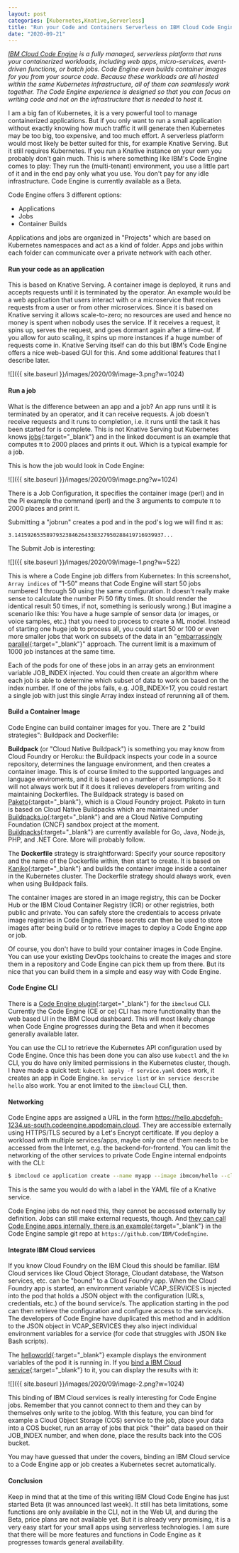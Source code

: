 ```yaml
---
layout: post
categories: [Kubernetes,Knative,Serverless]
title: "Run your Code and Containers Serverless on IBM Cloud Code Engine"
date: "2020-09-21"
---
```


_[IBM Cloud Code Engine](https://cloud.ibm.com/docs/codeengine?topic=codeengine-about) is a fully managed, serverless platform that runs your containerized workloads, including web apps, micro-services, event-driven functions, or batch jobs. Code Engine even builds container images for you from your source code. Because these workloads are all hosted within the same Kubernetes infrastructure, all of them can seamlessly work together. The Code Engine experience is designed so that you can focus on writing code and not on the infrastructure that is needed to host it._

I am a big fan of Kubernetes, it is a very powerful tool to manage containerized applications. But if you only want to run a small application without exactly knowing how much traffic it will generate then Kubernetes may be too big, too expensive, and too much effort. A serverless platform would most likely be better suited for this, for example Knative Serving. But it still requires Kubernetes. If you run a Knative instance on your own you probably don't gain much. This is where something like IBM's Code Engine comes to play: They run the (multi-tenant) environment, you use a little part of it and in the end pay only what you use. You don't pay for any idle infrastructure. Code Engine is currently available as a Beta.

Code Engine offers 3 different options: 
- Applications
- Jobs
- Container Builds

Applications and jobs are organized in "Projects" which are based on Kubernetes namespaces and act as a kind of folder. Apps and jobs within each folder can communicate over a private network with each other.

#### Run your code as an application

This is based on Knative Serving. A container image is deployed, it runs and accepts requests until it is terminated by the operator. An example would be a web application that users interact with or a microservice that receives requests from a user or from other microservices. Since it is based on Knative serving it allows scale-to-zero; no resources are used and hence no money is spent when nobody uses the service. If it receives a request, it spins up, serves the request, and goes dormant again after a time-out. If you allow for auto scaling, it spins up more instances if a huge number of requests come in. Knative Serving itself can do this but IBM's Code Engine offers a nice web-based GUI for this. And some additional features that I describe later.

![]({{ site.baseurl }}/images/2020/09/image-3.png?w=1024)

#### Run a job

What is the difference between an app and a job? An app runs until it is terminated by an operator, and it can receive requests. A job doesn't receive requests and it runs to completion, i.e. it runs until the task it has been started for is complete. This is not Knative Serving but Kubernetes knows [jobs](https://kubernetes.io/docs/concepts/workloads/controllers/job/){:target="_blank"} and in the linked document is an example that computes π to 2000 places and prints it out. Which is a typical example for a job.

This is how the job would look in Code Engine:

![]({{ site.baseurl }}/images/2020/09/image.png?w=1024)

There is a Job Configuration, it specifies the container image (perl) and in the Pi example the command (perl) and the 3 arguments to compute π to 2000 places and print it.

Submitting a "jobrun" creates a pod and in the pod's log we will find π as:

```
3.14159265358979323846264338327950288419716939937...
```

The Submit Job is interesting:

![]({{ site.baseurl }}/images/2020/09/image-1.png?w=522)

This is where a Code Engine job differs from Kubernetes: In this screenshot, `Array indices` of "1-50" means that Code Engine will start 50 jobs numbered 1 through 50 using the same configuration. It doesn't really make sense to calculate the number Pi 50 fifty times. (It should render the identical result 50 times, if not, something is seriously wrong.) But imagine a scenario like this: You have a huge sample of sensor data (or images, or voice samples, etc.) that you need to process to create a ML model. Instead of starting one huge job to process all, you could start 50 or 100 or even more smaller jobs that work on subsets of the data in an "[embarrassingly parallel](https://en.wikipedia.org/wiki/Embarrassingly_parallel){:target="_blank"}" approach. The current limit is a maximum of 1000 job instances at the same time.

Each of the pods for one of these jobs in an array gets an environment variable JOB_INDEX injected. You could then create an algorithm where each job is able to determine which subset of data to work on based on the index number. If one of the jobs fails, e.g. JOB_INDEX=17, you could restart a single job with just this single Array index instead of rerunning all of them.

#### Build a Container Image

Code Engine can build container images for you. There are 2 "build strategies": Buildpack and Dockerfile:

**Buildpack** (or "Cloud Native Buildpack") is something you may know from Cloud Foundry or Heroku: the Buildpack inspects your code in a source repository, determines the language environment, and then creates a container image. This is of course limited to the supported languages and language enviroments, and it is based on a number of assumptions. So it will not always work but if it does it relieves developers from writing and maintaining Dockerfiles. The Buildpack strategy is based on [Paketo](https://paketo.io/){:target="_blank"}, which is a Cloud Foundry project. Paketo in turn is based on Cloud Native Buildpacks which are maintained under [Buildpacks.io](https://buildpacks.io/){:target="_blank"} and are a Cloud Native Computing Foundation (CNCF) sandbox project at the moment. [Buildpacks](https://cloud.ibm.com/docs/codeengine?topic=codeengine-plan-build#build-strategy){:target="_blank"} are currently available for Go, Java, Node.js, PHP, and .NET Core. More will probably follow.

The **Dockerfile** strategy is straightforward: Specify your source repository and the name of the Dockerfile within, then start to create. It is based on [Kaniko](https://github.com/GoogleContainerTools/kaniko){:target="_blank"} and builds the container image inside a container in the Kubernetes cluster. The Dockerfile strategy should always work, even when using Buildpack fails.

The container images are stored in an image registry, this can be Docker Hub or the IBM Cloud Container Registry (ICR) or other registries, both public and private. You can safely store the credentials to access private image registries in Code Engine. These secrets can then be used to store images after being build or to retrieve images to deploy a Code Engine app or job.

Of course, you don't have to build your container images in Code Engine. You can use your existing DevOps toolchains to create the images and store them in a repository and Code Engine can pick them up from there. But its nice that you can build them in a simple and easy way with Code Engine.

#### Code Engine CLI

There is a [Code Engine plugin](https://cloud.ibm.com/docs/codeengine?topic=codeengine-kn-install-cli){:target="_blank"} for the `ibmcloud` CLI. Currently the Code Engine (CE or ce) CLI has more functionality than the web based UI in the IBM Cloud dashboard. This will most likely change when Code Engine progresses during the Beta and when it becomes generally available later.

You can use the CLI to retrieve the Kubernetes API configuration used by Code Engine. Once this has been done you can also use `kubectl` and the `kn` CLI, you do have only limited permissions in the Kubernetes cluster, though. I have made a quick test: `kubectl apply -f service.yaml` does work, it creates an app in Code Engine. `kn service list` or `kn service describe hello` also work. You ar enot limited to the `ibmcloud` CLI, then.

#### Networking

Code Engine apps are assigned a URL in the form https://hello.abcdefgh-1234.us-south.codeengine.appdomain.cloud. They are accessible externally using HTTPS/TLS secured by a Let's Encrypt certificate. If you deploy a workload with multiple services/apps, maybe only one of them needs to be accessed from the Internet, e.g. the backend-for-frontend. You can limit the networking of the other services to private Code Engine internal endpoints with the CLI:

```sh
$ ibmcloud ce application create --name myapp --image ibmcom/hello --cluster-local
```

This is the same you would do with a label in the YAML file of a Knative service.

Code Engine jobs do not need this, they cannot be accessed externally by definition. Jobs can still make external requests, though. And [they can call Code Engine apps internally, there is an example](https://github.com/IBM/CodeEngine/tree/master/job){:target="_blank"} in the Code Engine sample git repo at `https://github.com/IBM/CodeEngine`.

#### Integrate IBM Cloud services

If you know Cloud Foundry on the IBM Cloud this should be familiar. IBM Cloud services like Cloud Object Storage, Cloudant database, the Watson services, etc. can be "bound" to a Cloud Foundry app. When the Cloud Foundry app is started, an environment variable VCAP_SERVICES is injected into the pod that holds a JSON object with the configuration (URLs, credentials, etc.) of the bound service/s. The application starting in the pod can then retrieve the configuration and configure access to the service/s. The developers of Code Engine have duplicated this method and in addition to the JSON object in VCAP_SERVICES they also inject individual environment variables for a service (for code that struggles with JSON like Bash scripts).

The [helloworld](https://cloud.ibm.com/docs/codeengine?topic=codeengine-getting-started#app-hello){:target="_blank"} example displays the environment variables of the pod it is running in. If you [bind a IBM Cloud service](https://cloud.ibm.com/docs/codeengine?topic=codeengine-kn-service-binding){:target="_blank"} to it, you can display the results with it:

![]({{ site.baseurl }}/images/2020/09/image-2.png?w=1024)

This binding of IBM Cloud services is really interesting for Code Engine jobs. Remember that you cannot connect to them and they can by themselves only write to the joblog. With this feature, you can bind for example a Cloud Object Storage (COS) service to the job, place your data into a COS bucket, run an array of jobs that pick "their" data based on their JOB_INDEX number, and when done, place the results back into the COS bucket.

You may have guessed that under the covers, binding an IBM Cloud service to a Code Engine app or job creates a Kubernetes secret automatically.

#### Conclusion

Keep in mind that at the time of this writing IBM Cloud Code Engine has just started Beta (it was announced last week). It still has beta limitations, some functions are only available in the CLI, not in the Web UI, and during the Beta, price plans are not available yet. But it is already very promising, it is a very easy start for your small apps using serverless technologies. I am sure that there will be more features and functions in Code Engine as it progresses towards general availability.
